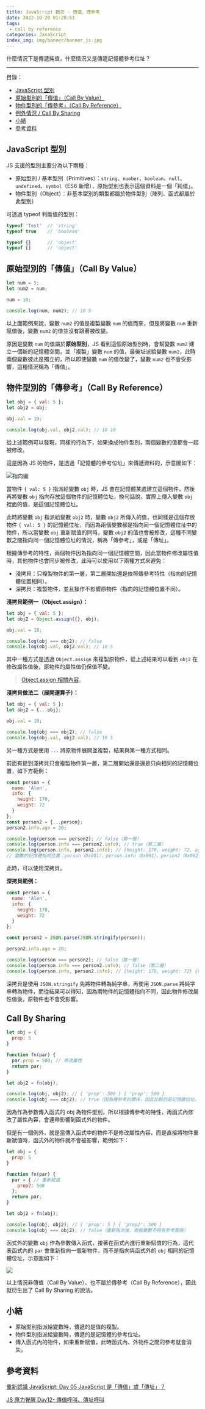 ```yaml
---
title: JavaScript 觀念 - 傳值、傳參考
date: 2022-10-20 01:20:53
tags:
 - call by reference
categories: JavaScript
index_img: img/banner/banner_js.jpg
---
```


什麼情況下是傳遞純值，什麼情況又是傳遞記憶體參考位址？

<!--more-->

---
<div class="toc">
<p class="toc-title">目錄：</p>

- [JavaScript 型別](#JavaScript-型別)
- [原始型別的「傳值」（Call By Value）](#原始型別的「傳值」（Call-By-Value）)
- [物件型別的「傳參考」（Call By Reference）](物件型別的「傳參考」（Call-By-Reference）)
- [例外情況 / Call By Sharing](#例外情況-/-Call-By-Sharing)
- [小結](#小結)
- [參考資料](#參考資料)
</div>

## JavaScript 型別
JS 支援的型別主要分為以下兩種：
- 原始型別 / 基本型別（Primitives）：`string`、`number`、`boolean`、`null`、`undefined`、`symbol`（ES6 新增），原始型別也表示這個資料是一個「純值」。
- 物件型別（Object）：非基本型別的類型都屬於物件型別（陣列、函式都屬於此型別）

可透過 typeof 判斷值的型別：
```js
typeof 'Test'  // 'string'
typeof true    // 'boolean'

typeof {}      // 'object'
typeof []      // 'object'
```
## 原始型別的「傳值」（Call By Value）
```js
let num = 5;
let num2 = num;

num = 10;

console.log(num, num2); // 10 5
```
以上面範例來說，變數 `num2` 的值是複製變數 `num` 的值而來，但是將變數 `num` 重新賦值後，變數 `num2` 的值並沒有跟著被改變。

原因是變數 `num` 的值屬於**原始型別**，JS 看到這個原始型別時，會幫變數 `num2` 建立一個新的記憶體空間，並「複製」變數 `num` 的值，最後址派給變數 `num2`，此時兩個變數彼此是獨立的，所以即使變數 `num` 的值改變了，變數 `num2` 也不會受影響，這種情況稱為「傳值」。

## 物件型別的「傳參考」（Call By Reference）
```js
let obj = { val: 5 };
let obj2 = obj;

obj.val = 10;

console.log(obj.val, obj2.val); // 10 10
```
從上述範例可以發現，同樣的行為下，如果換成物件型別，兩個變數的值都會一起被修改。

這是因為 JS 的物件，是透過「記憶體的參考位址」來傳遞資料的，示意圖如下：

![指向圖](https://i.imgur.com/JcXKYmw.png)

當物件 `{ val: 5 }` 指派給變數 `obj` 時，JS 會在記憶體某處建立這個物件，然後再將變數 `obj` 指向存放這個物件的記憶體位址，換句話說，實際上傳入變數 `obj` 裡面的值，是這個記憶體位址。

此時將變數 `obj` 指派給變數 `obj2` 時，變數 `obj2` 所傳入的值，也同樣是這個存放物件 `{ val: 5 }` 的記憶體位址，而因為兩個變數都是指向同一個記憶體位址中的物件，所以當變數 `obj` 重新賦值的同時，變數 `obj2` 的值也會被修改，這種不同變數之間指向同一個記憶體位址的情況，稱為「傳參考」，或是「傳址」。

根據傳參考的特性，兩個物件因為指向同一個記憶體空間，因此當物件修改屬性值時，其他物件也會同步被修改，此時可以使用以下兩種方式來避免：

- 淺拷貝：只複製物件的第一層，第二層開始還是依照傳參考特性（指向的記憶體位置相同）。
- 深拷貝：複製物件，並且操作不影響原物件（指向的記憶體位置不同）。

**淺拷貝範例一（Object.assign）：**

```js
let obj = { val: 5 };
let obj2 = Object.assign({}, obj);

obj.val = 10;

console.log(obj === obj2); // false
console.log(obj.val, obj2.val); // 10 5
```

其中一種方式是透過 `Object.assign` 來複製原物件，從上述結果可以看到 `obj2` 在修改屬性值後，原物件的屬性值仍保值不變。

> [Object.assign 相關內容](https://developer.mozilla.org/zh-TW/docs/Web/JavaScript/Reference/Global_Objects/Object/assign)。

**淺拷貝做法二（展開運算子）：**

```js
let obj = { val: 5 };
let obj2 = {...obj};

obj.val = 10;

console.log(obj === obj2); // false
console.log(obj.val, obj2.val); // 10 5
```

另一種方式是使用 `...` 將原物件展開並複製，結果與第一種方式相同。

前面有提到淺拷貝只會複製物件第一層，第二層開始還是還是只向相同的記憶體位置，如下方範例：

```js
const person = {
  name: 'Alen',
  info: {
    height: 170,
    weight: 72
  }
};
const person2 = {...person};
person2.info.age = 20;

console.log(person === person2); // false（第一層）
console.log(person.info === person2.info); // true（第二層）
console.log(person.info, person2.info); // {height: 170, weight: 72, age: 20} {height: 170, weight: 72, age: 20}
// 變數的記憶體指向位置：person（0x001）、person.info（0x001）、person2（0x002）
```

此時，可以使用深拷貝。

**深拷貝範例：**

```js
const person = {
  name: 'Alen',
  info: {
    height: 170,
    weight: 72
  }
};

const person2 = JSON.parse(JSON.stringify(person));

person2.info.age = 20;

console.log(person === person2); // false（第一層）
console.log(person.info === person2.info); // false（第二層）
console.log(person.info, person2.info); // {height: 170, weight: 72} {height: 170, weight: 72, age: 20}
```

深拷貝是使用 `JSON.stringify` 先將物件轉為純字串，再使用 `JSON.parse` 將純字串轉為物件，而從結果可以得知，因為兩物件的記憶體指向不同，因此物件修改屬性值後，原物件也不會受影響。

## Call By Sharing

```js
let obj = {
  prop: 5
}

function fn(par) {
  par.prop = 500; // 修改屬性
  return par;
}

let obj2 = fn(obj);

console.log(obj, obj2); // { 'prop': 500 } { 'prop': 500 }
console.log(obj === obj2); // true（因為傳參考的關係，因此比較的是記憶體位址，並非存放於記憶體位址中的值）
```
因為作為參數傳入函式的 obj 為物件型別，所以根據傳參考的特性，再函式內修改了屬性內容，會連帶影響到函式外的物件。

但是有一個例外，就是當傳入函式中的物件不是修改屬性內容，而是直接將物件重新賦值時，函式外的物件就不會被影響，範例如下：

```js
let obj = {
  prop: 5
}

function fn(par) {
  par = { // 重新賦值
    prop2: 500
  };
  return par;
}

let obj2 = fn(obj);

console.log(obj, obj2); // { 'prop': 5 } { 'prop2': 500 }
console.log(obj === obj2); // false（重新指向後，兩個變數不再有參考關係）
```
函式外的變數 `obj` 作為參數傳入函式，接著在函式內進行重新賦值的行為，這代表函式內的 `par` 會重新指向一個新物件，而不是指向與函式外的 `obj` 相同的記憶體位址，示意圖如下：

![](https://i.imgur.com/pZvGtHV.png)

以上情況非傳值（Call By Value）、也不屬於傳參考（Call By Reference），因此就衍生出了 Call By Sharing 的說法。

## 小結

- 原始型別指派給變數時，傳遞的是值的複製。
- 物件型別指派給變數時，傳遞的是記憶體的參考位址。
- 傳入函式內的物件，如果重新賦值，此時函式內、外物件之間的參考就會消失。


## 參考資料

[重新認識 JavaScript: Day 05 JavaScript 是「傳值」或「傳址」？](https://ithelp.ithome.com.tw/articles/10191057)

[JS 原力覺醒 Day12- 傳值呼叫、傳址呼叫](https://ithelp.ithome.com.tw/articles/10221506)
